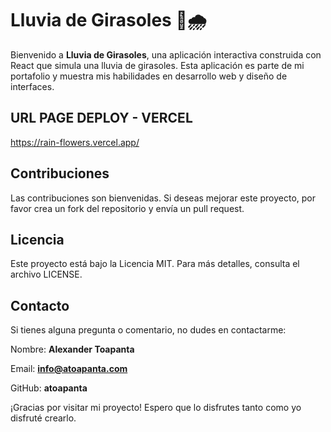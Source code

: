 # Lluvia de Girasoles 🌻🌧️

Bienvenido a **Lluvia de Girasoles**, una aplicación interactiva construida con React que simula una lluvia de girasoles. Esta aplicación es parte de mi portafolio y muestra mis habilidades en desarrollo web y diseño de interfaces.

## URL PAGE DEPLOY - VERCEL

https://rain-flowers.vercel.app/

## Contribuciones

Las contribuciones son bienvenidas. Si deseas mejorar este proyecto, por favor crea un fork del repositorio y envía un pull request.

## Licencia

Este proyecto está bajo la Licencia MIT. Para más detalles, consulta el archivo LICENSE.

## Contacto

Si tienes alguna pregunta o comentario, no dudes en contactarme:

Nombre: **Alexander Toapanta**

Email: **info@atoapanta.com**

GitHub: **atoapanta**

¡Gracias por visitar mi proyecto! Espero que lo disfrutes tanto como yo disfruté crearlo.
